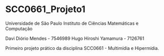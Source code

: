 SCC0661_Projeto1
================

Universidade de São Paulo
Instituto de Ciências Matemáticas e Computação

Davi Diório Mendes - 7546989
Hugo Hiroshi Yamamura - 7126761

Primeiro projeto prático da disciplina SCC0661 - Multimídia e Hipermídia.
